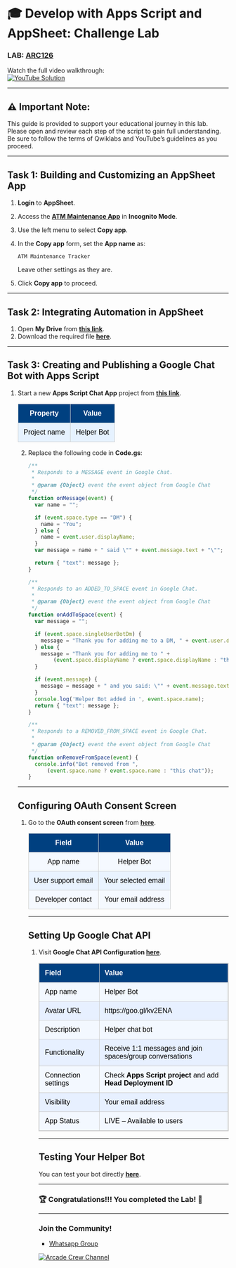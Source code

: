 # 🎓 **Develop with Apps Script and AppSheet: Challenge Lab**
### LAB: [ARC126](https://www.cloudskillsboost.google/focuses/66584?parent=catalog)
Watch the full video walkthrough:  
[![YouTube Solution](https://img.shields.io/badge/YouTube-Watch%20Solution-red?style=flat&logo=youtube)](https://youtu.be/nTB6AWZpbaY)

---

## ⚠️ **Important Note:**
This guide is provided to support your educational journey in this lab. Please open and review each step of the script to gain full understanding. Be sure to follow the terms of Qwiklabs and YouTube’s guidelines as you proceed.

---

##  **Task 1: Building and Customizing an AppSheet App**

1. **Login** to **AppSheet**.
2. Access the **[ATM Maintenance App](https://www.appsheet.com/template/AppDef?appName=ATMMaintenance-925818016)** in **Incognito Mode**.
3. Use the left menu to select **Copy app**.
4. In the **Copy app** form, set the **App name** as:

   ```plaintext
   ATM Maintenance Tracker
   ```
   Leave other settings as they are.
5. Click **Copy app** to proceed.

---

##  **Task 2: Integrating Automation in AppSheet**

1. Open **My Drive** from **[this link](https://drive.google.com/drive/my-drive)**.
2. Download the required file **[here](https://gourav8959-my.sharepoint.com/:f:/g/personal/gourav8959_gourav8959_onmicrosoft_com/Ejr59_zDiNRGko-iuLIritwBBmt-46CjuTLVqWpfzy9QeA?e=icLCtw)**.

---

##  **Task 3: Creating and Publishing a Google Chat Bot with Apps Script**

1. Start a new **Apps Script Chat App** project from **[this link](https://script.google.com/home/projects/create?template=hangoutsChat)**.

   <table style="width:100%; border:1px solid #cccccc t; border-collapse:collapse; text-align:center; font-family:Arial, sans-serif;">
    <tr style="background-color:#004080; color:#ffffff;">
        <th style="padding:12px; border:1px solid #cccccc;">Property</th>
        <th style="padding:12px; border:1px solid #cccccc;">Value</th>
    </tr>
    <tr style="background-color:#e6f2ff; color:#000;">
        <td style="padding:12px; border:1px solid #cccccc;">Project name</td>
        <td style="padding:12px; border:1px solid #cccccc;">Helper Bot</td>
    </tr>
</table>


2. Replace the following code in **Code.gs**:

   ```javascript
   /**
    * Responds to a MESSAGE event in Google Chat.
    *
    * @param {Object} event the event object from Google Chat
    */
   function onMessage(event) {
     var name = "";

     if (event.space.type == "DM") {
       name = "You";
     } else {
       name = event.user.displayName;
     }
     var message = name + " said \"" + event.message.text + "\"";

     return { "text": message };
   }

   /**
    * Responds to an ADDED_TO_SPACE event in Google Chat.
    *
    * @param {Object} event the event object from Google Chat
    */
   function onAddToSpace(event) {
     var message = "";

     if (event.space.singleUserBotDm) {
       message = "Thank you for adding me to a DM, " + event.user.displayName + "!";
     } else {
       message = "Thank you for adding me to " +
           (event.space.displayName ? event.space.displayName : "this chat");
     }

     if (event.message) {
       message = message + " and you said: \"" + event.message.text + "\"";
     }
     console.log('Helper Bot added in ', event.space.name);
     return { "text": message };
   }

   /**
    * Responds to a REMOVED_FROM_SPACE event in Google Chat.
    *
    * @param {Object} event the event object from Google Chat
    */
   function onRemoveFromSpace(event) {
     console.info("Bot removed from ",
         (event.space.name ? event.space.name : "this chat"));
   }
   ```

---

##  **Configuring OAuth Consent Screen**

1. Go to the **OAuth consent screen** from **[here](https://console.cloud.google.com/apis/credentials/consent)**.

   <table style="width:100%; border:1px solid #cccccc t; border-collapse:collapse; text-align:center; font-family:Arial, sans-serif;">
    <tr style="background-color:#004080; color:#ffffff;">
        <th style="padding:12px; border:1px solid #cccccc;">Field</th>
        <th style="padding:12px; border:1px solid #cccccc;">Value</th>
    </tr>
    <tr style="background-color:#f5f9ff; color:#000;">
        <td style="padding:12px; border:1px solid #cccccc;">App name</td>
        <td style="padding:12px; border:1px solid #cccccc;">Helper Bot</td>
    </tr>
    <tr style="background-color:#e9f3ff; color:#000;">
        <td style="padding:12px; border:1px solid #cccccc;">User support email</td>
        <td style="padding:12px; border:1px solid #cccccc;">Your selected email</td>
    </tr>
    <tr style="background-color:#f5f9ff; color:#000;">
        <td style="padding:12px; border:1px solid #cccccc;">Developer contact</td>
        <td style="padding:12px; border:1px solid #cccccc;">Your email address</td>
    </tr>
</table>


---

##  **Setting Up Google Chat API**

1. Visit **Google Chat API Configuration [here](https://console.cloud.google.com/apis/api/chat.googleapis.com/hangouts-chat)**.

   <table style="width:100%; border:1px solid #cccccc; border-collapse:collapse; text-align:left; font-family:Arial, sans-serif;">
    <tr style="background-color:#004080; color:#ffffff;">
        <th style="padding:12px; border:1px solid #cccccc;">Field</th>
        <th style="padding:12px; border:1px solid #cccccc;">Value</th>
    </tr>
    <tr style="background-color:#f3f8ff; color:#000;">
        <td style="padding:12px; border:1px solid #cccccc;">App name</td>
        <td style="padding:12px; border:1px solid #cccccc;">Helper Bot</td>
    </tr>
    <tr style="background-color:#e7f0ff; color:#000;">
        <td style="padding:12px; border:1px solid #cccccc;">Avatar URL</td>
        <td style="padding:12px; border:1px solid #cccccc;">https://goo.gl/kv2ENA</td>
    </tr>
    <tr style="background-color:#f3f8ff; color:#000;">
        <td style="padding:12px; border:1px solid #cccccc;">Description</td>
        <td style="padding:12px; border:1px solid #cccccc;">Helper chat bot</td>
    </tr>
    <tr style="background-color:#e7f0ff; color:#000;">
        <td style="padding:12px; border:1px solid #cccccc;">Functionality</td>
        <td style="padding:12px; border:1px solid #cccccc;">Receive 1:1 messages and join spaces/group conversations</td>
    </tr>
    <tr style="background-color:#f3f8ff; color:#000;">
        <td style="padding:12px; border:1px solid #cccccc;">Connection settings</td>
        <td style="padding:12px; border:1px solid #cccccc;">Check <b>Apps Script project</b> and add <b>Head Deployment ID</b></td>
    </tr>
    <tr style="background-color:#e7f0ff; color:#000;">
        <td style="padding:12px; border:1px solid #cccccc;">Visibility</td>
        <td style="padding:12px; border:1px solid #cccccc;">Your email address</td>
    </tr>
    <tr style="background-color:#f3f8ff; color:#000;">
        <td style="padding:12px; border:1px solid #cccccc;">App Status</td>
        <td style="padding:12px; border:1px solid #cccccc;">LIVE – Available to users</td>
    </tr>
</table>


---

##  **Testing Your Helper Bot**

You can test your bot directly **[here](https://mail.google.com/chat/u/0/#chat/home)**.

---

### 🏆 Congratulations!!! You completed the Lab! 🎉

---

### **Join the Community!**

- [Whatsapp Group](https://chat.whatsapp.com/FbVg9NI6Dp4CzfdsYmy0AE)  

[![Arcade Crew Channel](https://img.shields.io/badge/YouTube-Arcade%20Crew-red?style=flat&logo=youtube)](https://www.youtube.com/@Arcade61432)
